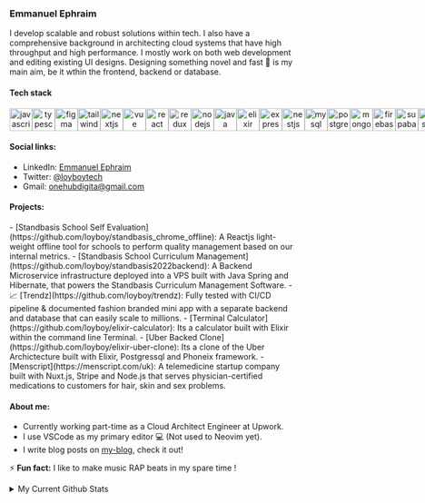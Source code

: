 <h3>Emmanuel Ephraim</h3>
I develop scalable and robust solutions within tech. I also have a comprehensive background in architecting cloud systems that have high throughput and high performance. I mostly work on both web development and editing existing UI designs. Designing something novel and fast 🚀 is my main aim, be it wthin the frontend, backend or database.

<h4>Tech stack</h4>
<div align="center" style="display: inline-flex; gap: 4;">
  <img src="https://cdn.jsdelivr.net/gh/devicons/devicon/icons/javascript/javascript-original.svg" height="40" alt="javascript logo"  />
  <img width="12" />
  <img src="https://cdn.jsdelivr.net/gh/devicons/devicon/icons/typescript/typescript-original.svg" height="40" alt="typescript logo"  />
  <img width="12" />
  <img src="https://cdn.jsdelivr.net/gh/devicons/devicon/icons/figma/figma-original.svg" height="40" alt="figma logo"  />
  <img width="12" />
  <img src="https://cdn.simpleicons.org/tailwindcss/06B6D4" height="40" alt="tailwindcss logo"  />
  <img width="12" />
  <img src="https://skillicons.dev/icons?i=nextjs" height="40" alt="nextjs logo"  />
  <img width="12" />
  <img src="https://cdn.jsdelivr.net/gh/devicons/devicon/icons/vuejs/vuejs-original.svg" height="40" alt="vue logo"  />
  <img width="12" />
  <img src="https://cdn.jsdelivr.net/gh/devicons/devicon/icons/react/react-original.svg" height="40" alt="react logo"  />
  <img width="12" />
  <img src="https://cdn.jsdelivr.net/gh/devicons/devicon/icons/redux/redux-original.svg" height="40" alt="redux logo"/>
  <img width="12" />
  <img src="https://cdn.jsdelivr.net/gh/devicons/devicon/icons/nodejs/nodejs-original.svg" height="40" alt="nodejs logo"/>
  <img width="12" />
  <img src="https://cdn.jsdelivr.net/gh/devicons/devicon/icons/java/java-original.svg" height="40" alt="java logo"/>
  <img width="12" />
  <img src="https://cdn.jsdelivr.net/gh/devicons/devicon/icons/elixir/elixir-original.svg" height="40" alt="elixir logo"/>
  <img width="12" />
  <br />
  <br />
  <img src="https://cdn.jsdelivr.net/gh/devicons/devicon/icons/express/express-original.svg" height="40" alt="express logo"/>
  <img width="12" />
  <img src="https://cdn.jsdelivr.net/gh/devicons/devicon/icons/nestjs/nestjs-original.svg" height="40" alt="nestjs logo"/>
  <img width="12" />
  <img src="https://cdn.jsdelivr.net/gh/devicons/devicon/icons/mysql/mysql-original.svg" height="40" alt="mysql logo"/>
  <img width="12" />
  <img src="https://cdn.jsdelivr.net/gh/devicons/devicon/icons/postgresql/postgresql-original.svg" height="40" alt="postgresql logo"/>
  <img width="12" />
  <img src="https://cdn.jsdelivr.net/gh/devicons/devicon/icons/mongodb/mongodb-original.svg" height="40" alt="mongodb logo"  />
  <img width="12" />
  <img src="https://skillicons.dev/icons?i=firebase" height="40" alt="firebase logo"  />
  <img width="12" />
  <img src="https://cdn.jsdelivr.net/gh/devicons/devicon/icons/supabase/supabase-original.svg" height="40" alt="supabase logo"  />
  <img width="12" />
  <img src="https://cdn.jsdelivr.net/gh/devicons/devicon/icons/prisma/prisma-original.svg" height="40" alt="prisma logo"  />
  <img width="12" />
  <img src="https://cdn.jsdelivr.net/gh/devicons/devicon/icons/jest/jest-plain.svg" height="40" alt="jest logo"  />
  <img width="12" />
</div>

<h4>Social links:</h4>

- LinkedIn: [Emmanuel Ephraim](https://www.linkedin.com/in/loysupremo)
- Twitter:  [@loyboytech](https://x.com/loyboytech)
- Gmail:    [onehubdigita@gmail.com](mailto:onehubdigita@gmail.com)

<h4>Projects:</h4>
- [Standbasis School Self Evaluation](https://github.com/loyboy/standbasis_chrome_offline): A Reactjs light-weight offline tool for schools to perform quality management based on our internal metrics.
- [Standbasis School Curriculum Management](https://github.com/loyboy/standbasis2022backend): A Backend Microservice infrastructure deployed into a VPS built with Java Spring and Hibernate, that powers the Standbasis Curriculum Management Software.
- 📈 [Trendz](https://github.com/loyboy/trendz): Fully tested with CI/CD pipeline & documented fashion branded mini app with a separate backend and database that can easily scale to millions.
- [Terminal Calculator](https://github.com/loyboy/elixir-calculator): Its a calculator built with Elixir within the command line Terminal.
- [Uber Backed Clone](https://github.com/loyboy/elixir-uber-clone): Its a clone of the Uber Archictecture built with Elixir, Postgressql and Phoneix framework.
- [Menscript](https://menscript.com/uk): A telemedicine startup company built with Nuxt.js, Stripe and Node.js that serves physician-certified medications to customers for hair, skin and sex problems.

<h4>About me:</h4>

- Currently working part-time as a Cloud Architect Engineer at Upwork.
- I use VSCode as my primary editor 💻 (Not used to Neovim yet).
- I write blog posts on [my-blog](https://dev.to/loysupremo), check it out!

⚡ **Fun fact:** I like to make music RAP beats in my spare time !

<details>
  <summary>My Current Github Stats</summary>
  <br>

  <p align="center">
    <img align="center" src="https://github-readme-stats.vercel.app/api?username=loyboy&show_icons=true&theme=dracula" alt="Emmanuel Ephraim's Github Stats" alt="Emmanuel Ephraim's Github Status" />
  </p>
</details>
